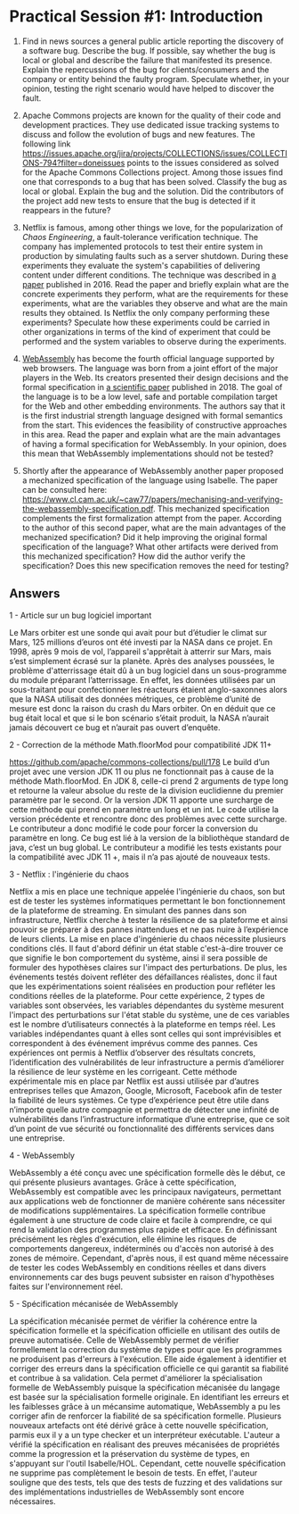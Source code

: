 # Practical Session #1: Introduction

1. Find in news sources a general public article reporting the discovery of a software bug. Describe the bug. If possible, say whether the bug is local or global and describe the failure that manifested its presence. Explain the repercussions of the bug for clients/consumers and the company or entity behind the faulty program. Speculate whether, in your opinion, testing the right scenario would have helped to discover the fault.

2. Apache Commons projects are known for the quality of their code and development practices. They use dedicated issue tracking systems to discuss and follow the evolution of bugs and new features. The following link https://issues.apache.org/jira/projects/COLLECTIONS/issues/COLLECTIONS-794?filter=doneissues points to the issues considered as solved for the Apache Commons Collections project. Among those issues find one that corresponds to a bug that has been solved. Classify the bug as local or global. Explain the bug and the solution. Did the contributors of the project add new tests to ensure that the bug is detected if it reappears in the future?

3. Netflix is famous, among other things we love, for the popularization of *Chaos Engineering*, a fault-tolerance verification technique. The company has implemented protocols to test their entire system in production by simulating faults such as a server shutdown. During these experiments they evaluate the system's capabilities of delivering content under different conditions. The technique was described in [a paper](https://arxiv.org/ftp/arxiv/papers/1702/1702.05843.pdf) published in 2016. Read the paper and briefly explain what are the concrete experiments they perform, what are the requirements for these experiments, what are the variables they observe and what are the main results they obtained. Is Netflix the only company performing these experiments? Speculate how these experiments could be carried in other organizations in terms of the kind of experiment that could be performed and the system variables to observe during the experiments.

4. [WebAssembly](https://webassembly.org/) has become the fourth official language supported by web browsers. The language was born from a joint effort of the major players in the Web. Its creators presented their design decisions and the formal specification in [a scientific paper](https://people.mpi-sws.org/~rossberg/papers/Haas,%20Rossberg,%20Schuff,%20Titzer,%20Gohman,%20Wagner,%20Zakai,%20Bastien,%20Holman%20-%20Bringing%20the%20Web%20up%20to%20Speed%20with%20WebAssembly.pdf) published in 2018. The goal of the language is to be a low level, safe and portable compilation target for the Web and other embedding environments. The authors say that it is the first industrial strength language designed with formal semantics from the start. This evidences the feasibility of constructive approaches in this area. Read the paper and explain what are the main advantages of having a formal specification for WebAssembly. In your opinion, does this mean that WebAssembly implementations should not be tested? 

5.  Shortly after the appearance of WebAssembly another paper proposed a mechanized specification of the language using Isabelle. The paper can be consulted here: https://www.cl.cam.ac.uk/~caw77/papers/mechanising-and-verifying-the-webassembly-specification.pdf. This mechanized specification complements the first formalization attempt from the paper. According to the author of this second paper, what are the main advantages of the mechanized specification? Did it help improving the original formal specification of the language? What other artifacts were derived from this mechanized specification? How did the author verify the specification? Does this new specification removes the need for testing?

## Answers

1 - Article sur un bug logiciel important

Le Mars orbiter est une sonde qui avait pour but d’étudier le climat sur Mars, 125 millions d’euros ont été investi par la NASA dans ce projet. En 1998, après 9 mois de vol, l’appareil s'apprêtait à atterrir sur Mars, mais s’est simplement écrasé sur la planète. Après des analyses poussées, le problème d'atterrissage était dû à un bug logiciel dans un sous-programme du module préparant l’atterrissage. En effet, les données utilisées par un sous-traitant pour confectionner les réacteurs étaient anglo-saxonnes alors que la NASA utilisait des données métriques, ce problème d’unité de mesure est donc la raison du crash du Mars orbiter. On en déduit que ce bug était local et que si le bon scénario s’était produit, la NASA n’aurait jamais découvert ce bug et n’aurait pas ouvert d’enquête.


2 - Correction de la méthode Math.floorMod pour compatibilité JDK 11+

https://github.com/apache/commons-collections/pull/178
Le build d’un projet avec une version JDK 11 ou plus ne fonctionnait pas à cause de la méthode Math.floorMod. En JDK 8, celle-ci prend 2 arguments de type long et retourne la valeur absolue du reste de la division euclidienne du premier paramètre par le second. Or la version JDK 11 apporte une surcharge de cette méthode qui prend en paramètre un long et un int. Le code utilise la version précédente et rencontre donc des problèmes avec cette surcharge. Le contributeur a donc modifié le code pour forcer la conversion du paramètre en long. Ce bug est lié à la version de la bibliothèque standard de java, c’est un bug global. Le contributeur a modifié les tests existants pour la compatibilité avec JDK 11 +, mais il n’a pas ajouté de nouveaux tests.


3 - Netflix : l'ingénierie du chaos

Netflix a mis en place une technique appelée l'ingénierie du chaos, son but est de tester les systèmes informatiques permettant le bon fonctionnement de la plateforme de streaming. En simulant des pannes dans son infrastructure, Netflix cherche à tester la résilience de sa plateforme et ainsi pouvoir se préparer à des pannes inattendues et ne pas nuire à l’expérience de leurs clients. 
La mise en place d'ingénierie du chaos nécessite plusieurs conditions clés. Il faut d'abord définir un état stable c'est-à-dire trouver ce que signifie le bon comportement du système, ainsi il sera possible de formuler des hypothèses claires sur l'impact des perturbations. De plus, les événements testés doivent refléter des défaillances réalistes, donc il faut que les expérimentations soient réalisées en production pour refléter les conditions réelles de la plateforme. 
Pour cette expérience, 2 types de variables sont observées, les variables dépendantes du système mesurent l'impact des perturbations sur l'état stable du système, une de ces variables est le nombre d’utilisateurs connectés à la plateforme en temps réel.
Les variables indépendantes quant à elles sont celles qui sont imprévisibles et correspondent à des événement imprévus comme des pannes.
Ces expériences ont permis à Netflix d’observer des résultats concrets, l’identification des vulnérabilités de leur infrastructure a permis d’améliorer la résilience de leur système en les corrigeant.
Cette méthode expérimentale mis en place par Netflix est aussi utilisée par d’autres entreprises telles que Amazon, Google, Microsoft, Facebook afin de tester la fiabilité de leurs systèmes.
Ce type d’expérience peut être utile dans n’importe quelle autre compagnie et permettra de détecter une infinité de vulnérabilités dans l’infrastructure informatique d’une entreprise, que ce soit d’un point de vue sécurité ou fonctionnalité des différents services dans une entreprise.

4 - WebAssembly

WebAssembly a été conçu avec une spécification formelle dès le début, ce qui présente plusieurs avantages. Grâce à cette spécification, WebAssembly est compatible avec les principaux navigateurs, permettant aux applications web de fonctionner de manière cohérente sans nécessiter de modifications supplémentaires. La spécification formelle contribue également à une structure de code claire et facile à comprendre, ce qui rend la validation des programmes plus rapide et efficace. En définissant précisément les règles d'exécution, elle élimine les risques de comportements dangereux, indéterminés ou d'accès non autorisé à des zones de mémoire. Cependant, d'après nous, il est quand même nécessaire de tester les codes WebAssembly en conditions réelles et dans divers environnements car des bugs peuvent subsister en raison d'hypothèses faites sur l'environnement réel.

5 - Spécification mécanisée de WebAssembly

La spécification mécanisée permet de vérifier la cohérence entre la spécification formelle et la spécification officielle en utilisant des outils de preuve automatisée. Celle de WebAssembly permet de vérifier formellement la correction du système de types pour que les programmes ne produisent pas d'erreurs à l'exécution. Elle aide également à identifier et corriger des erreurs dans la spécification officielle ce qui garantit sa fiabilité et contribue à sa validation. Cela permet d'améliorer la spécialisation formelle de WebAssembly puisque la spécification mécanisée du langage est basée sur la spécialisation formelle originale. En identifiant les erreurs et les faiblesses grâce à un mécansime automatique, WebAssembly a pu les corriger afin de renforcer la fiabilité de sa spécification formelle. Plusieurs nouveaux artefacts ont été dérivé grâce à cette nouvelle spécification, parmis eux il y a un type checker et un interpréteur exécutable. L'auteur a vérifié la spécification en réalisant des preuves mécanisées de propriétés comme la progression et la préservation du système de types, en s'appuyant sur l'outil Isabelle/HOL. Cependant, cette nouvelle spécification ne supprime pas complètement le besoin de tests. En effet,  l'auteur souligne que des tests, tels que des tests de fuzzing et des validations sur des implémentations industrielles de WebAssembly sont encore nécessaires.
